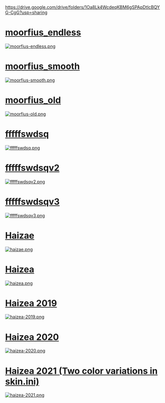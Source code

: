 https://drive.google.com/drive/folders/1Oa8Lk4WcdeqKBM6gSPApDtIcBQYG-CgG?usp=sharing

# [moorfius_endless](https://drive.google.com/drive/folders/1Oa8Lk4WcdeqKBM6gSPApDtIcBQYG-CgG?usp=sharing)
[![moorfius-endless.png](https://i.postimg.cc/fRHw6RQ6/moorfius-endless.png)](https://postimg.cc/XrCS53J8)

# [moorfius_smooth](https://drive.google.com/drive/folders/1Oa8Lk4WcdeqKBM6gSPApDtIcBQYG-CgG?usp=sharing)
[![moorfius-smooth.png](https://i.postimg.cc/GpVbmg2K/moorfius-smooth.png)](https://postimg.cc/yJmMfP03)

# [moorfius_old](https://drive.google.com/drive/folders/1Oa8Lk4WcdeqKBM6gSPApDtIcBQYG-CgG?usp=sharing)
[![moorfius-old.png](https://i.postimg.cc/BvXqsfqt/moorfius-old.png)](https://postimg.cc/R3xrQ8Jz)

# [fffffswdsq](https://drive.google.com/drive/folders/1Oa8Lk4WcdeqKBM6gSPApDtIcBQYG-CgG?usp=sharing)
[![fffffswdsq.png](https://i.postimg.cc/9fnQqFxG/fffffswdsq.png)](https://postimg.cc/4KpgDZRd)

# [fffffswdsqv2](https://drive.google.com/drive/folders/1Oa8Lk4WcdeqKBM6gSPApDtIcBQYG-CgG?usp=sharing)
[![fffffswdsqv2.png](https://i.postimg.cc/J0w7PYC0/fffffswdsqv2.png)](https://postimg.cc/620NQ03x)

# [fffffswdsqv3](https://drive.google.com/drive/folders/1Oa8Lk4WcdeqKBM6gSPApDtIcBQYG-CgG?usp=sharing)
[![fffffswdsqv3.png](https://i.postimg.cc/bYbwsP1t/fffffswdsqv3.png)](https://postimg.cc/yW1HbwQ1)

# [Haizae](https://drive.google.com/drive/folders/1Oa8Lk4WcdeqKBM6gSPApDtIcBQYG-CgG?usp=sharing)
[![haizae.png](https://i.postimg.cc/sDrDWLJ0/haizae.png)](https://postimg.cc/dD5YP4p8)

# [Haizea](https://drive.google.com/drive/folders/1Oa8Lk4WcdeqKBM6gSPApDtIcBQYG-CgG?usp=sharing)
[![haizea.png](https://i.postimg.cc/7ZPHsTd3/haizea.png)](https://postimg.cc/yk5CWWVx)

# [Haizea 2019](https://drive.google.com/drive/folders/1Oa8Lk4WcdeqKBM6gSPApDtIcBQYG-CgG?usp=sharing)
[![haizea-2019.png](https://i.postimg.cc/wvRT58Pn/haizea-2019.png)](https://postimg.cc/62wXwSBh)

# [Haizea 2020](https://drive.google.com/drive/folders/1Oa8Lk4WcdeqKBM6gSPApDtIcBQYG-CgG?usp=sharing)
[![haizea-2020.png](https://i.postimg.cc/zvnzMwqj/haizea-2020.png)](https://postimg.cc/9wQHw7RR)

# [Haizea 2021 (Two color variations in skin.ini)](https://drive.google.com/drive/folders/1Oa8Lk4WcdeqKBM6gSPApDtIcBQYG-CgG?usp=sharing)
[![haizea-2021.png](https://i.postimg.cc/QxJNJq4N/haizea-2021.png)](https://postimg.cc/xcqS0LVB)
